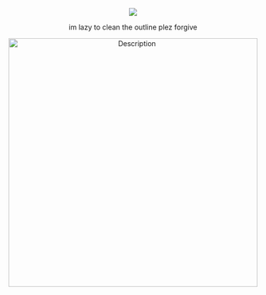 <div align="center">

![](https://komarev.com/ghpvc/?username=AutisticDetective&color=blue&style=plastic&label=Audience)

im lazy to clean the outline plez forgive

 <img src="https://github.com/user-attachments/assets/0b9fc74b-334f-4bd4-973d-e9aeebf2dc1a" alt="Description" width="500">
 
</div>

